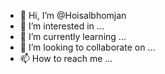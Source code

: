 - 👋 Hi, I’m @Hoisalbhomjan
- 👀 I’m interested in ...
- 🌱 I’m currently learning ...
- 💞️ I’m looking to collaborate on ...
- 📫 How to reach me ...

<!---
Hoisalbhomjan/Hoisalbhomjan is a ✨ special ✨ repository because its `README.md` (this file) appears on your GitHub profile.
You can click the Preview link to take a look at your changes.
--->
